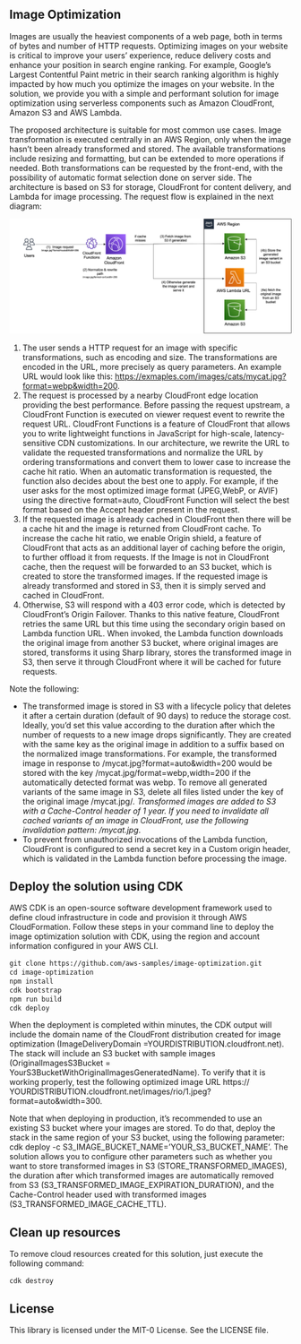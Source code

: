## Image Optimization

Images are usually the heaviest components of a web page, both in terms of bytes and number of HTTP requests. Optimizing images on your website is critical to improve your users’ experience, reduce delivery costs and enhance your position in search engine ranking. For example, Google’s Largest Contentful Paint metric in their search ranking algorithm is highly impacted by how much you optimize the images on your website. In the solution, we provide you with a simple and performant solution for image optimization using serverless components such as Amazon CloudFront, Amazon S3 and AWS Lambda.

The proposed architecture is suitable for most common use cases. Image transformation is executed centrally in an AWS Region, only when the image hasn’t been already transformed and stored. The available transformations include resizing and formatting, but can be extended to more operations if needed. Both transformations can be requested by the front-end, with the possibility of automatic format selection done on server side. The architecture is based on S3 for storage, CloudFront for content delivery, and Lambda for image processing. The request flow is explained in the next diagram:

<img src="architecture.png" width="900">

1. The user sends a HTTP request for an image with specific transformations, such as encoding and size. The transformations are encoded in the URL, more precisely as query parameters. An example URL would look like this: https://exmaples.com/images/cats/mycat.jpg?format=webp&width=200.
2. The request is processed by a nearby CloudFront edge location providing the best performance. Before passing the request upstream, a CloudFront Function is executed on viewer request event to rewrite the request URL. CloudFront Functions is a feature of CloudFront that allows you to write lightweight functions in JavaScript for high-scale, latency-sensitive CDN customizations. In our architecture, we rewrite the URL to validate the requested transformations and normalize the URL by ordering transformations and convert them to lower case to increase the cache hit ratio. When an automatic transformation is requested, the function also decides about the best one to apply. For example, if the user asks for the most optimized image format (JPEG,WebP, or AVIF) using the directive format=auto, CloudFront Function will select the best format based on the Accept header present in the request.
3. If the requested image is already cached in CloudFront then there will be a cache hit and the image is returned from CloudFront cache. To increase the cache hit ratio, we enable Origin shield, a feature of CloudFront that acts as an additional layer of caching before the origin, to further offload it from requests. If the Image is not in CloudFront cache, then the request will be forwarded to an S3 bucket, which is created to store the transformed images. If the requested image is already transformed and stored in S3, then it is simply served and cached in CloudFront.
4. Otherwise, S3 will respond with a 403 error code, which is detected by CloudFront’s Origin Failover. Thanks to this native feature, CloudFront retries the same URL but this time using the secondary origin based on Lambda function URL. When invoked, the Lambda function downloads the original image from another S3 bucket, where original images are stored, transforms it using Sharp library, stores the transformed image in S3, then serve it through CloudFront where it will be cached for future requests.

Note the following:

* The transformed image is stored in S3 with a lifecycle policy that deletes it after a certain duration (default of 90 days) to reduce the storage cost. Ideally, you’d set this value according to the duration after which the number of requests to a new image drops significantly. They are created with the same key as the original image in addition to a suffix based on the normalized image transformations. For example, the transformed image in response to /mycat.jpg?format=auto&width=200 would be stored with the key /mycat.jpg/format=webp,width=200 if the automatically detected format was webp. To remove all generated variants of the same image in S3, delete all files listed under the key of the original image /mycat.jpg/*. Transformed images are added to S3 with a Cache-Control header of 1 year. If you need to invalidate all cached variants of an image in CloudFront, use the following invalidation pattern: /mycat.jpg*.
* To prevent from unauthorized invocations of the Lambda function, CloudFront is configured to send a secret key in a Custom origin header, which is validated in the Lambda function before processing the image.

## Deploy the solution using CDK
AWS CDK is an open-source software development framework used to define cloud infrastructure in code and provision it through AWS CloudFormation. Follow these steps in your command line to deploy the image optimization solution with CDK, using the region and account information configured in your AWS CLI.

```
git clone https://github.com/aws-samples/image-optimization.git 
cd image-optimization
npm install
cdk bootstrap
npm run build
cdk deploy
```

When the deployment is completed within minutes, the CDK output will include the domain name of the CloudFront distribution created for image optimization (ImageDeliveryDomain =YOURDISTRIBUTION.cloudfront.net). The stack will include an S3 bucket with sample images (OriginalImagesS3Bucket = YourS3BucketWithOriginalImagesGeneratedName). To verify that it is working properly, test the following optimized image URL https:// YOURDISTRIBUTION.cloudfront.net/images/rio/1.jpeg?format=auto&width=300.

Note that when deploying in production, it’s recommended to use an existing S3 bucket where your images are stored. To do that, deploy the stack in the same region of your S3 bucket, using the following parameter: cdk deploy -c S3_IMAGE_BUCKET_NAME=’YOUR_S3_BUCKET_NAME’. The solution allows you to configure other parameters such as whether you want to store transformed images in S3 (STORE_TRANSFORMED_IMAGES), the duration after which transformed images are automatically removed from S3 (S3_TRANSFORMED_IMAGE_EXPIRATION_DURATION), and the Cache-Control header used with transformed images (S3_TRANSFORMED_IMAGE_CACHE_TTL).

## Clean up resources

To remove cloud resources created for this solution, just execute the following command:

```
cdk destroy
```

## License

This library is licensed under the MIT-0 License. See the LICENSE file.


